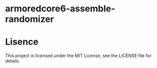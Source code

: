 # armoredcore6-assemble-randomizer
# Lisence

This project is licensed under the MIT License, see the LICENSE file for details
